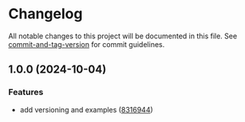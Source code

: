 # Changelog

All notable changes to this project will be documented in this file. See [commit-and-tag-version](https://github.com/absolute-version/commit-and-tag-version) for commit guidelines.

## 1.0.0 (2024-10-04)


### Features

* add versioning and examples ([8316944](https://github.com/rowan-gud/ts-core/commit/83169442c5c82dd0f752f42bdcf44f73ee82b478))
